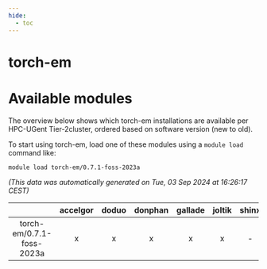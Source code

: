 ```yaml
---
hide:
  - toc
---
```


torch-em
========

# Available modules


The overview below shows which torch-em installations are available per HPC-UGent Tier-2cluster, ordered based on software version (new to old).

To start using torch-em, load one of these modules using a `module load` command like:

```shell
module load torch-em/0.7.1-foss-2023a
```

*(This data was automatically generated on Tue, 03 Sep 2024 at 16:26:17 CEST)*  

| |accelgor|doduo|donphan|gallade|joltik|shinx|skitty|
| :---: | :---: | :---: | :---: | :---: | :---: | :---: | :---: |
|torch-em/0.7.1-foss-2023a|x|x|x|x|x|-|x|
